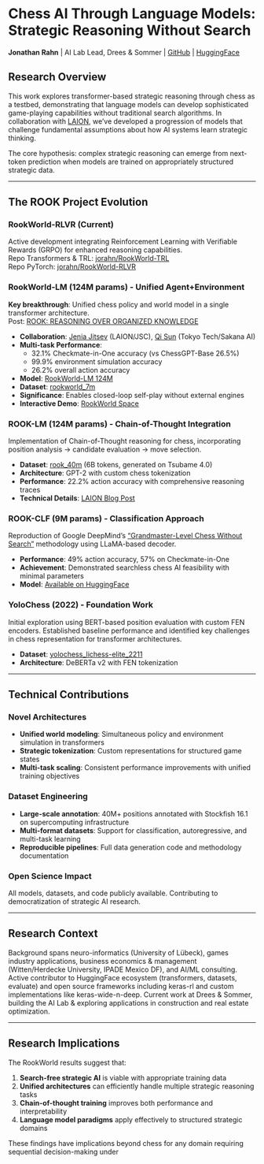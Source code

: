 # Chess AI Through Language Models: Strategic Reasoning Without Search

**Jonathan Rahn** | AI Lab Lead, Drees & Sommer | [GitHub](https://github.com/jorahn) | [HuggingFace](https://huggingface.co/jrahn)

## Research Overview

This work explores transformer-based strategic reasoning through chess as a testbed, demonstrating that language models can develop sophisticated game-playing capabilities without traditional search algorithms. In collaboration with [LAION](https://laion.ai/notes/room), we’ve developed a progression of models that challenge fundamental assumptions about how AI systems learn strategic thinking.

The core hypothesis: complex strategic reasoning can emerge from next-token prediction when models are trained on appropriately structured strategic data.

-----

## The ROOK Project Evolution

### RookWorld-RLVR (Current)

Active development integrating Reinforcement Learning with Verifiable Rewards (GRPO) for enhanced reasoning capabilities.  
Repo Transformers & TRL: [jorahn/RookWorld-TRL](https://github.com/jorahn/rookworld-trl)  
Repo PyTorch: [jorahn/RookWorld-RLVR](https://github.com/jorahn/rookworld-rlvr)

### RookWorld-LM (124M params) - Unified Agent+Environment

**Key breakthrough**: Unified chess policy and world model in a single transformer architecture.  
Post: [ROOK: REASONING OVER ORGANIZED KNOWLEDGE](https://laion.ai/notes/rook/)

- **Collaboration**: [Jenia Jitsev](https://scholar.google.com/citations?user=p1FuAMkAAAAJ&hl=en) (LAION/JSC), [Qi Sun](https://scholar.google.com/citations?user=rv0MJuAAAAAJ&hl=en) (Tokyo Tech/Sakana AI)
- **Multi-task Performance**:
  - 32.1% Checkmate-in-One accuracy (vs ChessGPT-Base 26.5%)
  - 99.9% environment simulation accuracy
  - 26.2% overall action accuracy
- **Model**: [RookWorld-LM 124M](https://huggingface.co/jrahn/RookWorld-LM-124M)  
- **Dataset**: [rookworld_7m](https://huggingface.co/datasets/jrahn/rookworld_7m)
- **Significance**: Enables closed-loop self-play without external engines
- **Interactive Demo**: [RookWorld Space](https://huggingface.co/spaces/jrahn/rookworld)

### ROOK-LM (124M params) - Chain-of-Thought Integration

Implementation of Chain-of-Thought reasoning for chess, incorporating position analysis → candidate evaluation → move selection.

- **Dataset**: [rook_40m](https://huggingface.co/datasets/jrahn/rook_40m) (6B tokens, generated on Tsubame 4.0)
- **Architecture**: GPT-2 with custom chess tokenization
- **Performance**: 22.2% action accuracy with comprehensive reasoning traces
- **Technical Details**: [LAION Blog Post](https://laion.ai/blog/rook/)

### ROOK-CLF (9M params) - Classification Approach

Reproduction of Google DeepMind’s [“Grandmaster-Level Chess Without Search”](https://arxiv.org/abs/2402.04494) methodology using LLaMA-based decoder.

- **Performance**: 49% action accuracy, 57% on Checkmate-in-One
- **Achievement**: Demonstrated searchless chess AI feasibility with minimal parameters
- **Model**: [Available on HuggingFace](https://huggingface.co/jrahn/rook-clf)

### YoloChess (2022) - Foundation Work

Initial exploration using BERT-based position evaluation with custom FEN encoders. Established baseline performance and identified key challenges in chess representation for transformer architectures.

- **Dataset**: [yolochess_lichess-elite_2211](https://huggingface.co/datasets/jrahn/yolochess_lichess-elite_2211)
- **Architecture**: DeBERTa v2 with FEN tokenization

-----

## Technical Contributions

### Novel Architectures

- **Unified world modeling**: Simultaneous policy and environment simulation in transformers
- **Strategic tokenization**: Custom representations for structured game states
- **Multi-task scaling**: Consistent performance improvements with unified training objectives

### Dataset Engineering

- **Large-scale annotation**: 40M+ positions annotated with Stockfish 16.1 on supercomputing infrastructure
- **Multi-format datasets**: Support for classification, autoregressive, and multi-task learning
- **Reproducible pipelines**: Full data generation code and methodology documentation

### Open Science Impact

All models, datasets, and code publicly available. Contributing to democratization of strategic AI research.

-----

## Research Context

Background spans neuro-informatics (University of Lübeck), games industry applications, business economics & management (Witten/Herdecke University, IPADE Mexico DF), and AI/ML consulting. Active contributor to HuggingFace ecosystem (transformers, datasets, evaluate) and open source frameworks including keras-rl and custom implementations like keras-wide-n-deep. Current work at Drees & Sommer, building the AI Lab & exploring applications in construction and real estate optimization.

-----

## Research Implications

The RookWorld results suggest that:

1. **Search-free strategic AI** is viable with appropriate training data
1. **Unified architectures** can efficiently handle multiple strategic reasoning tasks
1. **Chain-of-thought training** improves both performance and interpretability
1. **Language model paradigms** apply effectively to structured strategic domains

These findings have implications beyond chess for any domain requiring sequential decision-making under 
